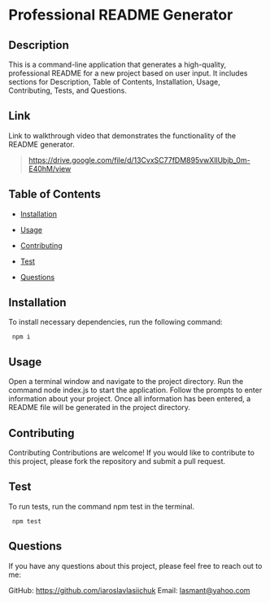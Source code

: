 # Professional README Generator 

## Description
This is a command-line application that generates a high-quality, professional README for a new project based on user input. It includes sections for Description, Table of Contents, Installation, Usage, Contributing, Tests, and Questions.

## Link
Link to walkthrough video that demonstrates the functionality of the README generator.
> https://drive.google.com/file/d/13CvxSC77fDM895vwXllUbjb_0m-E40hM/view

## Table of Contents
  
  * [Installation](#installation)
  
  * [Usage](#usage)
  
  * [Contributing](#contributing)
  
  * [Test](#test)
  
  * [Questions](#questions)

## Installation
  To install necessary dependencies, run the following command:

     npm i

 ## Usage

Open a terminal window and navigate to the project directory.
Run the command node index.js to start the application.
Follow the prompts to enter information about your project.
Once all information has been entered, a README file will be generated in the project directory.

## Contributing

Contributing
Contributions are welcome! If you would like to contribute to this project, please fork the repository and submit a pull request.

## Test

To run tests, run the command npm test in the terminal.

     npm test 

## Questions

If you have any questions about this project, please feel free to reach out to me:

GitHub: https://github.com/iaroslavlasiichuk 
Email: lasmant@yahoo.com     